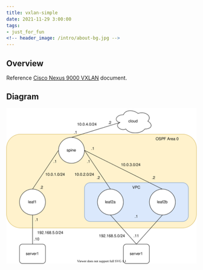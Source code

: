 ```yaml
---
title: vxlan-simple
date: 2021-11-29 3:00:00
tags:
- just_for_fun
<!-- header_image: /intro/about-bg.jpg -->
---
```


## Overview
Reference [Cisco Nexus 9000 VXLAN](https://www.cisco.com/c/en/us/support/docs/switches/nexus-9000-series-switches/118978-config-vxlan-00.html) document. 



## Diagram

[![simple diagram](vxlan-simple.drawio.svg)](https://viewer.diagrams.net/?tags=%7B%7D&highlight=0000ff&edit=_blank&layers=1&nav=1&title=vxlan-simple.drawio#R7VtNk%2BI2EP01HEPZkm3McZYZkkO2dqqoSnZy09gCOxEWJcQC%2BfWRsfylFjNsAjbrzIVCLUtY7%2FVrqdtmhGfrw8%2BCbJLPPKZshJz4MMKPI4QC11OfueFYGDB2C8NKpHFhahgW6d9UGx1t3aUx3bYulJwzmW7axohnGY1ky0aE4Pv2ZUvO2r%2B6ISsKDIuIMGj9PY1lUlhD36ntv9B0lZS%2F7Dq6Z03Ki7Vhm5CY7xsm%2FDTCM8G5LL6tDzPKcuxKXIpx8zO91Y0JmslLBiSx8zng7I%2Bnh1UwffxC5x4iP%2BFJMc03wnZ6xfpu5bGEQPBdFtN8FneEP%2B2TVNLFhkR5715xrmyJXDPdvUwZm3HGxWksXi6XKIqUfSsF%2F4s2euLgNfAD1aNvgApJD2eX5laAKUejfE2lOKpLygGBxvhYsVC09zVlfugXtqRBF5rqC4l2k1U1d42k%2BqLB%2FA5g3eC2wMaEhksrsEEU0tfldYD1nDawKIDA4tLBm8C66GbAAly3mzSjAFw1lYoR9H1gyXZTBI5lesjJuAZuFSZHA44GbqEFtvBmqDkAoNr7HLVoLmTCVzwj7FfONxqaP6mURx2TyU7yNnD0kMqv%2BfCxr1sverL8%2B%2BOh2TiWjUyt5muz8VLPkDfrYadWPS5%2ByKO5amY8o4VlnuYgnPqL1dEYBHODMYUA34mIvgGV1qkkYkXle44IPUBQRmT6rX0fV%2BcTARUwSpYuILlXFSAzeoR9qwAC1K8K3LtVAf4RVICtKkDkvmTgefcmg7eOIh8yaELl%2FQgy8OwyeL0vGQR3txv4ECDlMwvd1K7V8zGpFsNLUyj9K8O%2FUBmoT2X4QBlbKpQXv3UOuCAXu8HZyPMvU0NwMzXgDzX8ezUEF6oB96mGshb3QfEtKfb6pBhWne4l4PnozgIerHxGjO%2FiNw5N24RscmNxXRegedM2aBhi5trKbzc7M00BaBAvIMkGJu3g0lC9Gxg5wPtJgGo9U5GqhVHRiCnfG3quGCLKBxTvhYiJnfRmtdpCamm7OJLoX3jmqVrI%2BZqu6SzFMvUo1HigYE7kGxNhY6ICBzDRyfGqZf%2BH7Qwq2HXGzhiN1X3MEdzslA5l2x3bxXPtrs1KuzYRlq6yXPnKJXJn%2B5SrOo0Ie9Ad6zSO2bnEqu30VwgLeGIgbykvBxYPMgm63skitFOBB0%2BF76Kx3yLDnfZNBgzSJzLcwZNRhbJ70UX5%2B00qpkhtduHYHz4bxv5QbTwNNqadsoEAG2N4MB4M%2Fr43MUITtpy5keWx%2BO0YgBX7ITOAjMo%2Ftjw%2B7xZ%2FWCoeNP5TUwGupejcLQOwJDlkBsxko3%2F8YYVk0PiXZd0Sf69v%2FGHSNmT8sfFmmiU36Bb%2BM4maN%2FjTKJ6ELSYCHzDRbWoAs7QxLKYNBn4vaG%2FEfZ%2BEMMzMBg0%2FNjJjSyW5W%2Fzhe5xDxh%2B8%2FNA7%2FpZceMD4I78dfvqPP7ZMGL6kOxwCjFTYs5TmuiXAlgoP%2BCQKq0Ge5V8S3VIAc%2BH%2FT3XUfCvUxkan1VEMM%2BPfnmfDJcA3j0SWLaHTjADD3OzL4nmuLA%2BCklH1xtgQyQiQUaezqOFKZKhm%2Fae74ll0%2Fc9F%2FPQP)


